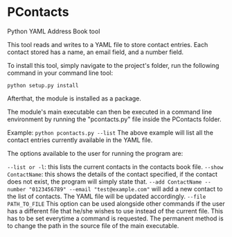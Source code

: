 # PContacts 
Python YAML Address Book tool 

This tool reads and writes to a YAML file to store contact entries. 
Each contact stored has a name, an email field, and a number field. 

To install this tool, simply navigate to the project's folder, run the following command in your command line tool: 

``` python setup.py install ```

Afterthat, the module is installed as a package.

The module's main executable can then be executed in a command line environment by running the "pcontacts.py" file inside the PContacts folder. 

Example:
```python pcontacts.py --list```
The above example will list all the contact entries currently available in the YAML file. 

The options available to the user for running the program are:

```--list or -l```: this lists the current contacts in the contacts book file.
```--show ContactName```: this shows the details of the contact specified, if the contact does not exist, the program will simply state that. 
```--add ContactName --number "0123456789" --email "test@example.com"``` will add a new contact to the list of contacts. The YAML file will be updated accordingly. 
```--file PATH_TO_FILE``` This option can be used alongside other commands if the user has a different file that he/she wishes to use instead of the current file. This has to be set everytime a command is requested. The permanent method is to change the path in the source file of the main executable. 
